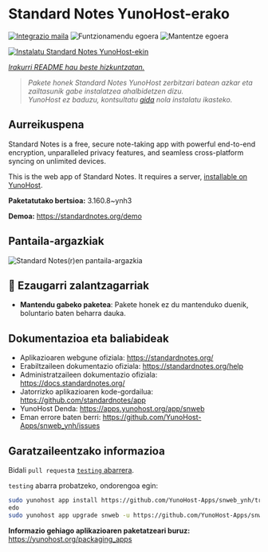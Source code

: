 <!--
Ohart ongi: README hau automatikoki sortu da <https://github.com/YunoHost/apps/tree/master/tools/readme_generator>ri esker
EZ editatu eskuz.
-->

# Standard Notes YunoHost-erako

[![Integrazio maila](https://dash.yunohost.org/integration/snweb.svg)](https://dash.yunohost.org/appci/app/snweb) ![Funtzionamendu egoera](https://ci-apps.yunohost.org/ci/badges/snweb.status.svg) ![Mantentze egoera](https://ci-apps.yunohost.org/ci/badges/snweb.maintain.svg)

[![Instalatu Standard Notes YunoHost-ekin](https://install-app.yunohost.org/install-with-yunohost.svg)](https://install-app.yunohost.org/?app=snweb)

*[Irakurri README hau beste hizkuntzatan.](./ALL_README.md)*

> *Pakete honek Standard Notes YunoHost zerbitzari batean azkar eta zailtasunik gabe instalatzea ahalbidetzen dizu.*  
> *YunoHost ez baduzu, kontsultatu [gida](https://yunohost.org/install) nola instalatu ikasteko.*

## Aurreikuspena

Standard Notes is a free, secure note-taking app with powerful end-to-end encryption, unparalleled privacy features, and seamless cross-platform syncing on unlimited devices. 

This is the web app of Standard Notes. It requires a server, [installable on YunoHost](https://github.com/YunoHost-Apps/snserver_ynh).


**Paketatutako bertsioa:** 3.160.8~ynh3

**Demoa:** <https://standardnotes.org/demo>

## Pantaila-argazkiak

![Standard Notes(r)en pantaila-argazkia](./doc/screenshots/standard_notes.png)

## :red_circle: Ezaugarri zalantzagarriak

- **Mantendu gabeko paketea**: Pakete honek ez du mantenduko duenik, boluntario baten beharra dauka.

## Dokumentazioa eta baliabideak

- Aplikazioaren webgune ofiziala: <https://standardnotes.org/>
- Erabiltzaileen dokumentazio ofiziala: <https://standardnotes.org/help>
- Administratzaileen dokumentazio ofiziala: <https://docs.standardnotes.org/>
- Jatorrizko aplikazioaren kode-gordailua: <https://github.com/standardnotes/app>
- YunoHost Denda: <https://apps.yunohost.org/app/snweb>
- Eman errore baten berri: <https://github.com/YunoHost-Apps/snweb_ynh/issues>

## Garatzaileentzako informazioa

Bidali `pull request`a [`testing` abarrera](https://github.com/YunoHost-Apps/snweb_ynh/tree/testing).

`testing` abarra probatzeko, ondorengoa egin:

```bash
sudo yunohost app install https://github.com/YunoHost-Apps/snweb_ynh/tree/testing --debug
edo
sudo yunohost app upgrade snweb -u https://github.com/YunoHost-Apps/snweb_ynh/tree/testing --debug
```

**Informazio gehiago aplikazioaren paketatzeari buruz:** <https://yunohost.org/packaging_apps>
